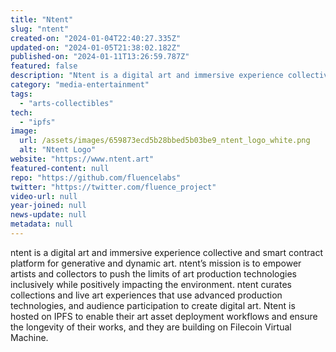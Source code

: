 ```yaml
---
title: "Ntent"
slug: "ntent"
created-on: "2024-01-04T22:40:27.335Z"
updated-on: "2024-01-05T21:38:02.182Z"
published-on: "2024-01-11T13:26:59.787Z"
featured: false
description: "Ntent is a digital art and immersive experience collective and smart contract platform for generative and dynamic art."
category: "media-entertainment"
tags:
  - "arts-collectibles"
tech:
  - "ipfs"
image:
  url: /assets/images/659873ecd5b28bbed5b03be9_ntent_logo_white.png
  alt: "Ntent Logo"
website: "https://www.ntent.art"
featured-content: null
repo: "https://github.com/fluencelabs"
twitter: "https://twitter.com/fluence_project"
video-url: null
year-joined: null
news-update: null
metadata: null
---
```


ntent is a digital art and immersive experience collective and smart contract platform for generative and dynamic art. ntent’s mission is to empower artists and collectors to push the limits of art production technologies inclusively while positively impacting the environment. ntent curates collections and live art experiences that use advanced production technologies, and audience participation to create digital art. Ntent is hosted on IPFS to enable their art asset deployment workflows and ensure the longevity of their works, and they are building on Filecoin Virtual Machine.
